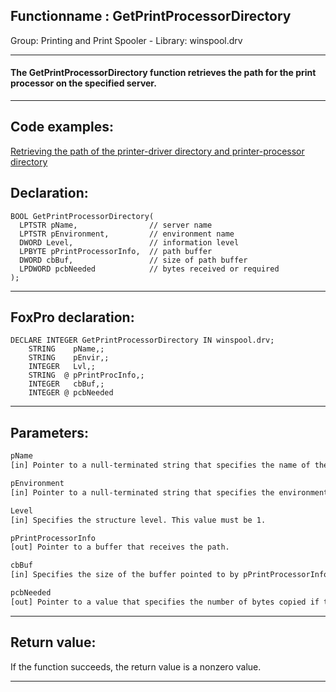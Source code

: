 <link rel="stylesheet" type="text/css" href="../../css/win32api.css">  
<link rel="stylesheet" href="https://cdnjs.cloudflare.com/ajax/libs/font-awesome/4.7.0/css/font-awesome.min.css">

## Functionname : GetPrintProcessorDirectory
Group: Printing and Print Spooler - Library: winspool.drv    
***  


#### The GetPrintProcessorDirectory function retrieves the path for the print processor on the specified server. 
***  


## Code examples:
[Retrieving the path of the printer-driver directory and printer-processor directory](../../samples/sample_359.md)  

## Declaration:
```foxpro  
BOOL GetPrintProcessorDirectory(
  LPTSTR pName,                // server name
  LPTSTR pEnvironment,         // environment name
  DWORD Level,                 // information level
  LPBYTE pPrintProcessorInfo,  // path buffer
  DWORD cbBuf,                 // size of path buffer
  LPDWORD pcbNeeded            // bytes received or required
);  
```  
***  


## FoxPro declaration:
```foxpro  
DECLARE INTEGER GetPrintProcessorDirectory IN winspool.drv;
	STRING    pName,;
	STRING    pEnvir,;
	INTEGER   Lvl,;
	STRING  @ pPrintProcInfo,;
	INTEGER   cbBuf,;
	INTEGER @ pcbNeeded  
```  
***  


## Parameters:
```txt  
pName
[in] Pointer to a null-terminated string that specifies the name of the server. If this parameter is NULL, a local path is returned.

pEnvironment
[in] Pointer to a null-terminated string that specifies the environment (for example, "Windows NT x86", "Windows NT R4000", "Windows NT Alpha_AXP", or "Windows 4.0").

Level
[in] Specifies the structure level. This value must be 1.

pPrintProcessorInfo
[out] Pointer to a buffer that receives the path.

cbBuf
[in] Specifies the size of the buffer pointed to by pPrintProcessorInfo.

pcbNeeded
[out] Pointer to a value that specifies the number of bytes copied if the function succeeds, or the number of bytes required if cbBuf is too small.  
```  
***  


## Return value:
If the function succeeds, the return value is a nonzero value.  
***  

